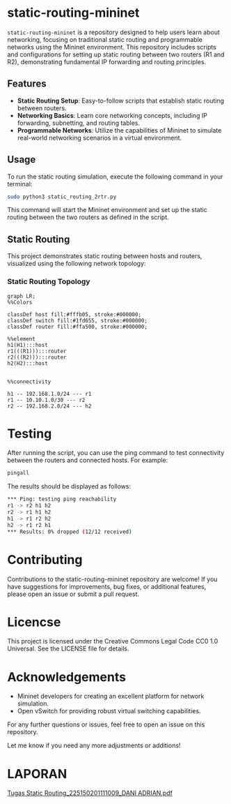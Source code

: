 # static-routing-mininet
`static-routing-mininet` is a repository designed to help users learn about networking, focusing on traditional static routing and programmable networks using the Mininet environment. This repository includes scripts and configurations for setting up static routing between two routers (R1 and R2), demonstrating fundamental IP forwarding and routing principles.

## Features
- **Static Routing Setup**: Easy-to-follow scripts that establish static routing between routers.
- **Networking Basics**: Learn core networking concepts, including IP forwarding, subnetting, and routing tables.
- **Programmable Networks**: Utilize the capabilities of Mininet to simulate real-world networking scenarios in a virtual environment.

## Usage
To run the static routing simulation, execute the following command in your terminal:
```bash
sudo python3 static_routing_2rtr.py
```
This command will start the Mininet environment and set up the static routing between the two routers as defined in the script.

## Static Routing
This project demonstrates static routing between hosts and routers, visualized using the following network topology:

### Static Routing Topology

```mermaid
graph LR;
%%Colors

classDef host fill:#fffb05, stroke:#000000;
classDef switch fill:#1fd655, stroke:#000000;
classDef router fill:#ffa500, stroke:#000000;

%%element
h1(H1):::host
r1(((R1))):::router
r2(((R2))):::router
h2(H2):::host


%%connectivity

h1 -- 192.168.1.0/24 --- r1
r1 -- 10.10.1.0/30 --- r2
r2 -- 192.168.2.0/24 --- h2

```

# Testing
After running the script, you can use the ping command to test connectivity between the routers and connected hosts. For example:
```bash
pingall
```

The results should be displayed as follows:
```bash
*** Ping: testing ping reachability
r1 -> r2 h1 h2
r2 -> r1 h1 h2
h1 -> r1 r2 h2
h2 -> r1 r2 h1
*** Results: 0% dropped (12/12 received)
```

# Contributing
Contributions to the static-routing-mininet repository are welcome! If you have suggestions for improvements, bug fixes, or additional features, please open an issue or submit a pull request.

# Licencse
This project is licensed under the Creative Commons Legal Code CC0 1.0 Universal. See the LICENSE file for details.

# Acknowledgements
- Mininet developers for creating an excellent platform for network simulation.
- Open vSwitch for providing robust virtual switching capabilities.

For any further questions or issues, feel free to open an issue on this repository.

Let me know if you need any more adjustments or additions!


# LAPORAN

[Tugas Static Routing_225150201111009_DANI ADRIAN.pdf](https://github.com/user-attachments/files/17355936/Tugas.Static.Routing_225150201111009_DANI.ADRIAN.pdf)
